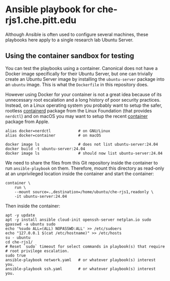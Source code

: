 # Ansible playbook for che-rjs1.che.pitt.edu

Although Ansible is often used to configure several machines, these
playbooks here apply to a single research lab Ubuntu Server.

## Using the container sandbox for testing

You can test the playbooks using a container.  Canonical does not have
a Docker image specifically for their Ubuntu Server, but one can
trivially create an Ubuntu Server image by installing the
`ubuntu-server` package into an `ubuntu` image.  This is what the
`Dockerfile` in this repository does.

However using Docker for your container is not a great idea because of
its unnecessary root escalation and a long history of poor security
practices.  Instead, on a Linux operating system you probably want to
setup the safer, rootless
[containerd](https://github.com/containerd/containerd) package from
the Linux Foundation (that provides `nerdctl`) and on macOS you may
want to setup the recent
[container](https://github.com/apple/container) package from Apple.

```shell
alias docker=nerdctl            # on GNU/Linux
alias docker=container          # on macOS

docker image ls                 # does not list ubuntu-server:24.04
docker build -t ubuntu-server:24.04
docker image ls                 # should now list ubuntu-server:24.04
```

We need to share the files from this Git repository inside the
container to run `ansible-playbook` on them.  Therefore, mount this
directory as read-only at an unprivileged location inside the
container and start the container:

```shell
container \
    run \
    --mount source=.,destination=/home/ubuntu/che-rjs1,readonly \
    -it ubuntu-server:24.04
```

Then inside the container:

```shell
apt -y update
apt -y install ansible cloud-init openssh-server netplan.io sudo
gpasswd -a ubuntu sudo
echo '%sudo ALL=(ALL) NOPASSWD:ALL' >> /etc/sudoers
echo "127.0.0.1 $(cat /etc/hostname)" >> /etc/hosts
su - ubuntu
cd che-rjs1/
# Reset `sudo` timeout for select commands in playbook(s) that require
# root privilege escalation.
sudo true
ansible-playbook network.yaml   # or whatever playbook(s) interest you.
ansible-playbook ssh.yaml       # or whatever playbook(s) interest you.
```
